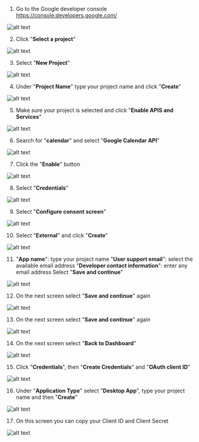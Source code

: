 01. Go to the Google developer console https://console.developers.google.com/

![alt text](https://github.com/aristosv/google_auth/blob/master/step001.png)

02. Click "**Select a project**"

![alt text](https://github.com/aristosv/google_auth/blob/master/step002.png)

03. Select "**New Project**"

![alt text](https://github.com/aristosv/google_auth/blob/master/step003.png)

04. Under "**Project Name**" type your project name and click "**Create**"

![alt text](https://github.com/aristosv/google_auth/blob/master/step004.png)

05. Make sure your project is selected and click "**Enable APIS and Services**"

![alt text](https://github.com/aristosv/google_auth/blob/master/step005.png)

06. Search for "**calendar**" and select "**Google Calendar API**"

![alt text](https://github.com/aristosv/google_auth/blob/master/step006.png)

07. Click the "**Enable**" button

![alt text](https://github.com/aristosv/google_auth/blob/master/step007.png)

08. Select "**Credentials**"

![alt text](https://github.com/aristosv/google_auth/blob/master/step008.png)

09. Select "**Configure consent screen**"

![alt text](https://github.com/aristosv/google_auth/blob/master/step009.png)

10. Select "**External**" and click "**Create**"

![alt text](https://github.com/aristosv/google_auth/blob/master/step010.png)

11. "**App name**": type your project name
    "**User support email**": select the available email address
    "**Developer contact information**": enter any email address
Select "**Save and continue**"    

![alt text](https://github.com/aristosv/google_auth/blob/master/step011.png)

12. On the next screen select "**Save and continue**" again

![alt text](https://github.com/aristosv/google_auth/blob/master/step012.png)

13. On the next screen select "**Save and continue**" again

![alt text](https://github.com/aristosv/google_auth/blob/master/step013.png)

14. On the next screen select "**Back to Dashboard**"

![alt text](https://github.com/aristosv/google_auth/blob/master/step014.png)

15. Click "**Credentials**", then "**Create Credentials**" and "**OAuth client ID**"

![alt text](https://github.com/aristosv/google_auth/blob/master/step015.png)

16. Under "**Application Type**" select "**Desktop App**",  type your project name and then "**Create**"

![alt text](https://github.com/aristosv/google_auth/blob/master/step016.png)

17. On this screen you can copy your Client ID and Client Secret

![alt text](https://github.com/aristosv/google_auth/blob/master/step017.png)
